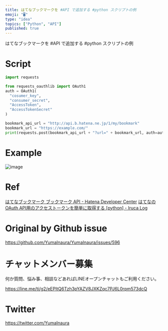 ```yaml
---
title: はてなブックマークを #API で追加する #python スクリプトの例
emoji: "🖥"
type: "idea"
topics: ["Python", "API"]
published: true
---
```


はてなブックマークを #API で追加する #python スクリプトの例

# Script

```py
import requests

from requests_oauthlib import OAuth1
auth = OAuth1(
  "cosumer_key",
  "consumer_secret",
  "AccessToken",
  "AccessTokenSecret"
)

bookmark_api_url = "http://api.b.hatena.ne.jp/1/my/bookmark"
bookmark_url = "https://example.com/"
print(requests.post(bookmark_api_url + "?url=" + bookmark_url, auth=auth).content)
```

# Example

![image](https://user-images.githubusercontent.com/13635059/52896023-5d1e4180-3205-11e9-9ce0-934509a52327.png)

# Ref
[はてなブックマーク ブックマーク API - Hatena Developer Center](http://developer.hatena.ne.jp/ja/documents/bookmark/apis/rest/bookmark#post_my_bookmark_parameter_url)
[はてなのOAuth API用のアクセストークンを簡単に取得する [python] - Iruca Log](https://www.iruca21.com/entry/2017/05/24/090000)


# Original by Github issue

https://github.com/YumaInaura/YumaInaura/issues/596








<!-- Update From Qiita API -->

# チャットメンバー募集


何か質問、悩み事、相談などあればLINEオープンチャットもご利用ください。

https://line.me/ti/g2/eEPltQ6Tzh3pYAZV8JXKZqc7PJ6L0rpm573dcQ





# Twitter


https://twitter.com/YumaInaura


<!-- Update From Qiita API -->



